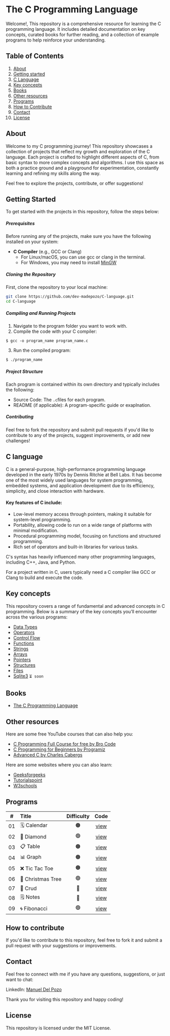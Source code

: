# The C Programming Language

Welcome!, This repository is a comprehensive resource for learning the C programming language. It includes detailed documentation on key concepts, curated books for further reading, and a collection of example programs to help reinforce your understanding.

## Table of Contents

1. [About](#about)
2. [Getting started](#getting-started)
3. [C Language](#c-language)
4. [Key concepts](#key-concepts)
5. [Books](#Books)
6. [Other resources](#Other-resources)
7. [Programs](#programs)
8. [How to Contribute](#how-to-contribute)
9. [Contact](#contact)
10. [License](#license)

## About

Welcome to my C programming journey! This repository showcases a collection of projects that reflect my growth and exploration of the C language. Each project is crafted to highlight different aspects of C, from basic syntax to more complex concepts and algorithms. I use this space as both a practice ground and a playground for experimentation, constantly learning and refining my skills along the way.

Feel free to explore the projects, contribute, or offer suggestions!

## Getting Started

To get started with the projects in this repository, follow the steps below:

##### Prerequisites
Before running any of the projects, make sure you have the following installed on your system:

- **C Compiler** (e.g., GCC or Clang)
  - For Linux/macOS, you can use gcc or clang in the terminal.
  - For Windows, you may need to install [MinGW](https://www.mingw-w64.org/)

##### Cloning the Repository
First, clone the repository to your local machine:

``` bash
git clone https://github.com/dev-madepozo/C-language.git
cd C-language
```

##### Compiling and Running Projects
1. Navigate to the program folder you want to work with.
2. Compile the code with your C compiler:

``` base
$ gcc -o program_name program_name.c
```
3. Run the compiled program:

``` bash
$ ./program_name
```

##### Project Structure
Each program is contained within its own directory and typically includes the following:

- Source Code: The `.c`files for each program.
- README (if applicable): A program-specific guide or exaplnation.

##### Contributing
Feel free to fork the repository and submit pull requests if you'd like to contribute to any of the projects, suggest improvements, or add new challenges!

## C language

C is a general-purpose, high-performance programming language developed in the early 1970s by Dennis Ritchie at Bell Labs. It has become one of the most widely used languages for system programming, embedded systems, and application development due to its efficiency, simplicity, and close interaction with hardware.

#### Key features of C include:

- Low-level memory access through pointers, making it suitable for system-level programming.
- Portability, allowing code to run on a wide range of platforms with minimal modification.
- Procedural programming model, focusing on functions and structured programming.
- Rich set of operators and built-in libraries for various tasks.

C's syntax has heavily influenced many other programming languages, including C++, Java, and Python.

For a project written in C, users typically need a C compiler like GCC or Clang to build and execute the code.

## Key concepts

This repository covers a range of fundamental and advanced concepts in C programming. Below is a summary of the key concepts you’ll encounter across the various programs:

- [Data Types](/concepts/1-data-types.md)
- [Operators](/concepts/2-operators.md)
- [Control Flow](/concepts/3-control-flow.md)
- [Functions](/concepts/4-functions.md)
- [Strings](/concepts/5-strings.md)
- [Arrays](/concepts/6-arrays.md)
- [Pointers](/concepts/7-pointers.md)
- [Structures](/concepts/8-structures.md)
- [Files](/concepts/9-files.md)
- [Sqlite3](/concepts/10-sqlite3.md) `⏳ soon`

## Books

- [The C Programming Language](./books/The.C.Programming.Language..pdf)

## Other resources

Here are some free YouTube courses that can also help you:

- [C Programming Full Course for free by Bro Code](https://www.youtube.com/watch?v=87SH2Cn0s9A)
- [C Programming for Beginners by Programiz](https://www.youtube.com/playlist?list=PL98qAXLA6aftD9ZlnjpLhdQAOFI8xIB6e)
- [Advanced C by Charles Cabergs](https://www.youtube.com/playlist?list=PL71Y0EmrppR0KyZvQWj63040UEzKQU7n8)

Here are some websites where you can also learn:

- [Geeksforgeeks](https://www.geeksforgeeks.org/c-programming-language/)
- [Tutorialspoint](https://www.tutorialspoint.com/cprogramming/index.htm)
- [W3schools](https://www.w3schools.com/c/index.php)

## Programs

|  #  | Title                                             | Difficulty | Code                              |
| :-: | :------------------------------------------------ | :--------: | :-------------------------------: |
| 01  | 🗓️ Calendar                                       | 🟠         |[view](/programs/01_Calendar)      |
| 02  | 🔷 Diamond                                        | 🟢         |[view](/programs/02_Diamond)       |
| 03  | 📋 Table                                          | 🟠         |[view](/programs/03_Table)         |
| 04  | 📊 Graph                                          | 🟠         |[view](/programs/04_Graph)         |
| 05  | ❌ Tic Tac Toe                                    | 🟠         |[view](/programs/05_TicTacToe)     |
| 06  | 🎄 Christmas Tree                                 | 🟢         |[view](/programs/06_ChristmasTree) |
| 07  | 📒 Crud                                           | 🔴         |[view](/programs/07_Crud)          |
| 08  | 🗒️ Notes                                          | 🔴         |[view](/programs/08_Notes)         |
| 09  | 🌀 Fibonacci                                      | 🟢         |[view](/programs/09_Fibonacci)     |

## How to contribute

If you'd like to contribute to this repository, feel free to fork it and submit a pull request with your suggestions or improvements.

## Contact

Feel free to connect with me if you have any questions, suggestions, or just want to chat:

LinkedIn: [Manuel Del Pozo](https://www.linkedin.com/in/madepozo/)

Thank you for visiting this repository and happy coding!

## License

This repository is licensed under the MIT License.
